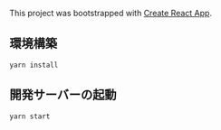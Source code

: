 This project was bootstrapped with [Create React App](https://github.com/facebook/create-react-app).

## 環境構築

```
yarn install
```

## 開発サーバーの起動

```
yarn start
```
